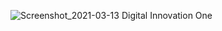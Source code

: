 ![Screenshot_2021-03-13 Digital Innovation One](https://user-images.githubusercontent.com/52793184/111054493-d1128e80-844b-11eb-8d18-972b3b2a20eb.png)
